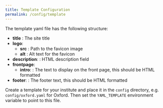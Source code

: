 ```yaml
---
title: Template Configuration
permalink: /config/template
---
```


The template yaml file has the following structure:

- **title**
  : The site title
- **logo**:
  - **src**
    : Path to the favicon image
  - **alt**
    : Alt text for the favicon
- **description**:
  : HTML description field
- **frontpage**:
  - **intro**:
    : The text to display on the front page, this should be HTML formatted
- **footer**:
  : The footer text, this should be HTML formatted

Create a template for your institute and place it in the `config` directory, e.g. `config/oxford.yaml` for Oxford. Then set the `YAML_TEMPLATE` environment variable to point to this file.
